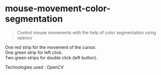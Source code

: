 # mouse-movement-color-segmentation

> Control mouse movements with the help of color segmentation using opencv

One red strip for the movement of the cursor.<br />
One green strip for left click.<br />
Two green strips for double click (left button).

Technologies used : OpenCV

